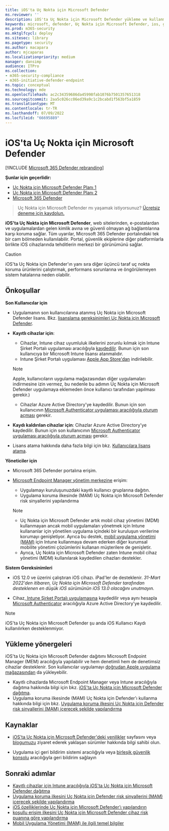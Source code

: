 ```yaml
---
title: iOS'ta Uç Nokta için Microsoft Defender
ms.reviewer: ''
description: iOS'ta Uç Nokta için Microsoft Defender yükleme ve kullanma işlemleri açıklanır
keywords: microsoft, defender, Uç Nokta için Microsoft Defender, ios, genel bakış, yükleme, dağıtma, kaldırma, intune
ms.prod: m365-security
ms.mktglfcycl: deploy
ms.sitesec: library
ms.pagetype: security
ms.author: macapara
author: mjcaparas
ms.localizationpriority: medium
manager: dansimp
audience: ITPro
ms.collection:
- m365-security-compliance
- m365-initiative-defender-endpoint
ms.topic: conceptual
ms.technology: mde
ms.openlocfilehash: ac2c34359686da45998fab1076b7501357651318
ms.sourcegitcommit: 2aa5c026cc06ed39a9c1c2bcabd1f563bf5a1859
ms.translationtype: MT
ms.contentlocale: tr-TR
ms.lasthandoff: 07/09/2022
ms.locfileid: "66695889"
---
```

# <a name="microsoft-defender-for-endpoint-on-ios"></a>iOS'ta Uç Nokta için Microsoft Defender

[!INCLUDE [Microsoft 365 Defender rebranding](../../includes/microsoft-defender.md)]

**Şunlar için geçerlidir:**
- [Uç Nokta için Microsoft Defender Planı 1](https://go.microsoft.com/fwlink/p/?linkid=2154037)
- [Uç Nokta için Microsoft Defender Planı 2](https://go.microsoft.com/fwlink/p/?linkid=2154037)
- [Microsoft 365 Defender](https://go.microsoft.com/fwlink/?linkid=2118804)

> Uç Nokta için Microsoft Defender mı yaşamak istiyorsunuz? [Ücretsiz deneme için kaydolun.](https://signup.microsoft.com/create-account/signup?products=7f379fee-c4f9-4278-b0a1-e4c8c2fcdf7e&ru=https://aka.ms/MDEp2OpenTrial?ocid=docs-wdatp-exposedapis-abovefoldlink)

**iOS'ta Uç Nokta için Microsoft Defender**, web sitelerinden, e-postalardan ve uygulamalardan gelen kimlik avına ve güvenli olmayan ağ bağlantılarına karşı koruma sağlar. Tüm uyarılar, Microsoft 365 Defender portalındaki tek bir cam bölmeden kullanılabilir. Portal, güvenlik ekiplerine diğer platformlarla birlikte iOS cihazlarında tehditlerin merkezi bir görünümünü sağlar.

> [!CAUTION]
> iOS'ta Uç Nokta için Defender'ın yanı sıra diğer üçüncü taraf uç nokta koruma ürünlerini çalıştırmak, performans sorunlarına ve öngörülemeyen sistem hatalarına neden olabilir.

## <a name="prerequisites"></a>Önkoşullar

**Son Kullanıcılar için**

- Uygulamanın son kullanıcılarına atanmış Uç Nokta için Microsoft Defender lisans. Bkz. [lisanslama gereksinimleri Uç Nokta için Microsoft Defender](/microsoft-365/security/defender-endpoint/minimum-requirements#licensing-requirements).

- **Kayıtlı cihazlar için**:
    - Cihazlar, Intune cihaz uyumluluk ilkelerini zorunlu kılmak için Intune Şirket Portalı uygulaması aracılığıyla [kaydedilir](/mem/intune/user-help/enroll-your-device-in-intune-ios). Bunun için son kullanıcıya bir Microsoft Intune lisansı atanmalıdır.
    - Intune Şirket Portalı uygulaması [Apple App Store'dan](https://apps.apple.com/us/app/intune-company-portal/id719171358) indirilebilir.
    
    >[!NOTE]
    >Apple, kullanıcıların uygulama mağazasından diğer uygulamaları indirmesine izin vermez, bu nedenle bu adımın Uç Nokta için Microsoft Defender uygulamaya eklemeden önce kullanıcı tarafından yapılması gerekir.)


    - Cihazlar Azure Active Directory'ye kaydedilir. Bunun için son kullanıcının [Microsoft Authenticator uygulaması aracılığıyla oturum açması](https://apps.apple.com/app/microsoft-authenticator/id983156458) gerekir.

- **Kaydı kaldırılan cihazlar için**: Cihazlar Azure Active Directory'ye kaydedilir. Bunun için son kullanıcının [Microsoft Authenticator uygulaması aracılığıyla oturum açması](https://apps.apple.com/app/microsoft-authenticator/id983156458) gerekir.

- Lisans atama hakkında daha fazla bilgi için bkz. [Kullanıcılara lisans atama](/azure/active-directory/users-groups-roles/licensing-groups-assign).

**Yöneticiler için**

- Microsoft 365 Defender portalına erişim.

- [Microsoft Endpoint Manager yönetim merkezine](https://go.microsoft.com/fwlink/?linkid=2109431) erişim:
   - Uygulamayı kuruluşunuzdaki kayıtlı kullanıcı gruplarına dağıtın.
   - Uygulama koruma ilkesinde (MAM) Uç Nokta için Microsoft Defender risk sinyallerini yapılandırma


    > [!NOTE]
    > - Uç Nokta için Microsoft Defender artık mobil cihaz yönetimi (MDM) kullanmayan ancak mobil uygulamaları yönetmek için Intune kullananlar için yönetilen uygulama içindeki bir kuruluşun verilerine korumayı genişletiyor. Ayrıca bu destek, [mobil uygulama yönetimi (MAM)](/mem/intune/apps/mam-faq) için Intune kullanmaya devam ederken diğer kurumsal mobilite yönetimi çözümlerini kullanan müşterilere de genişletir.
    > - Ayrıca, Uç Nokta için Microsoft Defender zaten Intune mobil cihaz yönetimi (MDM) kullanılarak kaydedilen cihazları destekler.  

**Sistem Gereksinimleri**

- iOS 12.0 ve üzerini çalıştıran iOS cihazı. iPad'ler de desteklenir. *31-Mart 2022'den itibaren, Uç Nokta için Microsoft Defender tarafından desteklenen en düşük iOS sürümünün iOS 13.0 olacağını unutmayın.*

- Cihaz[, Intune Şirket Portalı uygulamasına](https://apps.apple.com/us/app/intune-company-portal/id719171358) kaydedilir veya aynı hesapla [Microsoft Authenticator](https://apps.apple.com/app/microsoft-authenticator/id983156458) aracılığıyla Azure Active Directory'ye kaydedilir.

 > [!NOTE]
 > iOS'ta Uç Nokta için Microsoft Defender şu anda iOS Kullanıcı Kaydı kullanılırken desteklenmiyor.

## <a name="installation-instructions"></a>Yükleme yönergeleri

iOS'ta Uç Nokta için Microsoft Defender dağıtımı Microsoft Endpoint Manager (MEM) aracılığıyla yapılabilir ve hem denetimli hem de denetimsiz cihazlar desteklenir. Son kullanıcılar uygulamayı [doğrudan Apple uygulama mağazasından](https://aka.ms/mdatpiosappstore) da yükleyebilir.

- Kayıtlı cihazlarda Microsoft Endpoint Manager veya Intune aracılığıyla dağıtma hakkında bilgi için bkz. [iOS'ta Uç Nokta için Microsoft Defender dağıtma](ios-install.md).
- Uygulama koruma ilkesinde (MAM) Uç Nokta için Defender'ı kullanma hakkında bilgi için bkz. [Uygulama koruma ilkesini Uç Nokta için Defender risk sinyallerini (MAM) içerecek şekilde yapılandırma](ios-install-unmanaged.md)

## <a name="resources"></a>Kaynaklar

- [iOS'ta Uç Nokta için Microsoft Defender'deki yenilikler](ios-whatsnew.md) sayfasını veya [blogumuzu](https://techcommunity.microsoft.com/t5/microsoft-defender-atp/bg-p/MicrosoftDefenderATPBlog/label-name/iOS) ziyaret ederek yaklaşan sürümler hakkında bilgi sahibi olun.

- Uygulama içi geri bildirim sistemi aracılığıyla veya [birleşik güvenlik konsolu](https://security.microsoft.com) aracılığıyla geri bildirim sağlayın

## <a name="next-steps"></a>Sonraki adımlar

- [Kayıtlı cihazlar için Intune aracılığıyla iOS'ta Uç Nokta için Microsoft Defender dağıtma](ios-install.md)
- [Uygulama koruma ilkesini Uç Nokta için Defender risk sinyallerini (MAM) içerecek şekilde yapılandırma](ios-install-unmanaged.md)
- [iOS özelliklerinde Uç Nokta için Microsoft Defender’ı yapılandırın](ios-configure-features.md)
- [koşullu erişim ilkesini Uç Nokta için Microsoft Defender cihaz risk puanına göre yapılandırma](ios-configure-features.md#conditional-access-with-defender-for-endpoint-on-ios)
- [Mobil Uygulama Yönetimi (MAM) ile ilgili temel bilgiler](/mem/intune/apps/app-management#mobile-application-management-mam-basics)
